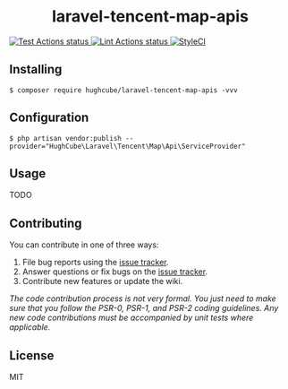 <h1 align="center"> laravel-tencent-map-apis </h1>

<p>
    <a href="https://github.com/hughcube-php/laravel-tencent-map-apis/actions?query=workflow%3ATest">
        <img src="https://github.com/hughcube-php/laravel-tencent-map-apis/workflows/Test/badge.svg" alt="Test Actions status">
    </a>
    <a href="https://github.com/hughcube-php/laravel-tencent-map-apis/actions?query=workflow%3ALint">
        <img src="https://github.com/hughcube-php/laravel-tencent-map-apis/workflows/Lint/badge.svg" alt="Lint Actions status">
    </a>
    <a href="https://styleci.io/repos/217659566">
        <img src="https://github.styleci.io/repos/217659566/shield?branch=master" alt="StyleCI">
    </a>
</p>

## Installing

```shell
$ composer require hughcube/laravel-tencent-map-apis -vvv
```

## Configuration

```shell
$ php artisan vendor:publish --provider="HughCube\Laravel\Tencent\Map\Api\ServiceProvider"
```

## Usage

TODO

## Contributing

You can contribute in one of three ways:

1. File bug reports using the [issue tracker](https://github.com/hughcube-php/package/issues).
2. Answer questions or fix bugs on the [issue tracker](https://github.com/hughcube-php/package/issues).
3. Contribute new features or update the wiki.

_The code contribution process is not very formal. You just need to make sure that you follow the PSR-0, PSR-1, and PSR-2 coding guidelines. Any new code contributions must be accompanied by unit tests where applicable._

## License

MIT